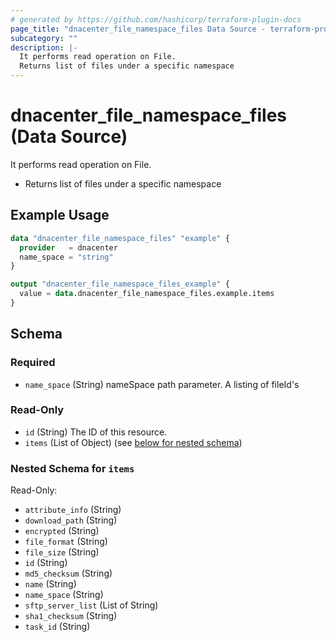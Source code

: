 ```yaml
---
# generated by https://github.com/hashicorp/terraform-plugin-docs
page_title: "dnacenter_file_namespace_files Data Source - terraform-provider-dnacenter"
subcategory: ""
description: |-
  It performs read operation on File.
  Returns list of files under a specific namespace
---
```


# dnacenter_file_namespace_files (Data Source)

It performs read operation on File.

- Returns list of files under a specific namespace

## Example Usage

```terraform
data "dnacenter_file_namespace_files" "example" {
  provider   = dnacenter
  name_space = "string"
}

output "dnacenter_file_namespace_files_example" {
  value = data.dnacenter_file_namespace_files.example.items
}
```

<!-- schema generated by tfplugindocs -->
## Schema

### Required

- `name_space` (String) nameSpace path parameter. A listing of fileId's

### Read-Only

- `id` (String) The ID of this resource.
- `items` (List of Object) (see [below for nested schema](#nestedatt--items))

<a id="nestedatt--items"></a>
### Nested Schema for `items`

Read-Only:

- `attribute_info` (String)
- `download_path` (String)
- `encrypted` (String)
- `file_format` (String)
- `file_size` (String)
- `id` (String)
- `md5_checksum` (String)
- `name` (String)
- `name_space` (String)
- `sftp_server_list` (List of String)
- `sha1_checksum` (String)
- `task_id` (String)
